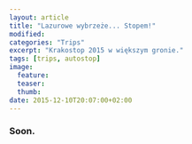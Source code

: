 ```yaml
---
layout: article
title: "Lazurowe wybrzeże... Stopem!"
modified:
categories: "Trips"
excerpt: "Krakostop 2015 w większym gronie."
tags: [trips, autostop]
image:
  feature:
  teaser:
  thumb:
date: 2015-12-10T20:07:00+02:00
---
```


<div class="notice"><h3>
Soon.</h3></div>
